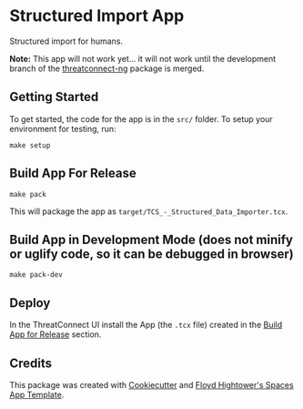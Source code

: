 # Structured Import App

Structured import for humans.

**Note:** This app will not work yet... it will not work until the development branch of the [threatconnect-ng](https://github.com/ThreatConnect-Inc/threatconnect-ng) package is merged.

## Getting Started

To get started, the code for the app is in the `src/` folder. To setup your environment for testing, run:

```
make setup
```

## Build App For Release

```
make pack
```

This will package the app as `target/TCS_-_Structured_Data_Importer.tcx`.

## Build App in Development Mode (does not minify or uglify code, so it can be debugged in browser)

```
make pack-dev
```

## Deploy

In the ThreatConnect UI install the App (the `.tcx` file) created in the [Build App for Release](#build-app-for-release) section.

## Credits

This package was created with [Cookiecutter](https://github.com/audreyr/cookiecutter) and [Floyd Hightower's Spaces App Template](https://github.com/fhightower-templates/threatconnect-angular-spaces-template).
